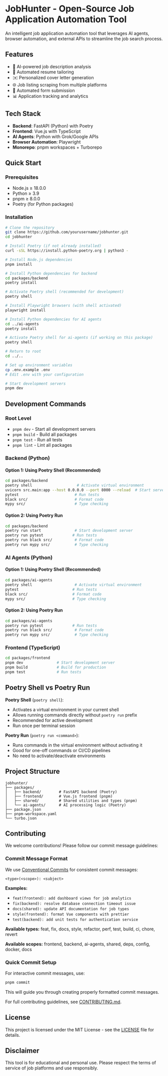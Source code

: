 # JobHunter - Open-Source Job Application Automation Tool

An intelligent job application automation tool that leverages AI agents, browser automation, and external APIs to streamline the job search process.

## Features

- 🤖 AI-powered job description analysis
- 📝 Automated resume tailoring
- ✉️ Personalized cover letter generation
- 🌐 Job listing scraping from multiple platforms
- 🚀 Automated form submission
- 📊 Application tracking and analytics

## Tech Stack

- **Backend**: FastAPI (Python) with Poetry
- **Frontend**: Vue.js with TypeScript
- **AI Agents**: Python with Grok/Google APIs
- **Browser Automation**: Playwright
- **Monorepo**: pnpm workspaces + Turborepo

## Quick Start

### Prerequisites

- Node.js ≥ 18.0.0
- Python ≥ 3.9
- pnpm ≥ 8.0.0
- Poetry (for Python packages)

### Installation

```bash
# Clone the repository
git clone https://github.com/yourusername/jobhunter.git
cd jobhunter

# Install Poetry (if not already installed)
curl -sSL https://install.python-poetry.org | python3 -

# Install Node.js dependencies
pnpm install

# Install Python dependencies for backend
cd packages/backend
poetry install

# Activate Poetry shell (recommended for development)
poetry shell

# Install Playwright browsers (with shell activated)
playwright install

# Install Python dependencies for AI agents
cd ../ai-agents
poetry install

# Activate Poetry shell for ai-agents (if working on this package)
poetry shell

# Return to root
cd ../..

# Set up environment variables
cp .env.example .env
# Edit .env with your configuration

# Start development servers
pnpm dev
```

## Development Commands

### Root Level
- `pnpm dev` - Start all development servers
- `pnpm build` - Build all packages
- `pnpm test` - Run all tests
- `pnpm lint` - Lint all packages

### Backend (Python)

#### Option 1: Using Poetry Shell (Recommended)
```bash
cd packages/backend
poetry shell                    # Activate virtual environment
uvicorn src.main:app --host 0.0.0.0 --port 8000 --reload  # Start server
pytest                         # Run tests
black src/                     # Format code
mypy src/                      # Type checking
```

#### Option 2: Using Poetry Run
```bash
cd packages/backend
poetry run start               # Start development server
poetry run pytest             # Run tests
poetry run black src/          # Format code
poetry run mypy src/           # Type checking
```

### AI Agents (Python)

#### Option 1: Using Poetry Shell (Recommended)
```bash
cd packages/ai-agents
poetry shell                   # Activate virtual environment
pytest                        # Run tests
black src/                    # Format code
mypy src/                     # Type checking
```

#### Option 2: Using Poetry Run
```bash
cd packages/ai-agents
poetry run pytest             # Run tests
poetry run black src/          # Format code
poetry run mypy src/           # Type checking
```

### Frontend (TypeScript)
```bash
cd packages/frontend
pnpm dev               # Start development server
pnpm build             # Build for production
pnpm test              # Run tests
```

## Poetry Shell vs Poetry Run

**Poetry Shell** (`poetry shell`):
- Activates a virtual environment in your current shell
- Allows running commands directly without `poetry run` prefix
- Recommended for active development
- Run once per terminal session

**Poetry Run** (`poetry run <command>`):
- Runs commands in the virtual environment without activating it
- Good for one-off commands or CI/CD pipelines
- No need to activate/deactivate environments

## Project Structure

```
jobhunter/
├── packages/
│   ├── backend/        # FastAPI backend (Poetry)
│   ├── frontend/       # Vue.js frontend (pnpm)
│   ├── shared/         # Shared utilities and types (pnpm)
│   └── ai-agents/      # AI processing logic (Poetry)
├── package.json
├── pnpm-workspace.yaml
└── turbo.json
```

## Contributing

We welcome contributions! Please follow our commit message guidelines:

### Commit Message Format

We use [Conventional Commits](https://www.conventionalcommits.org/) for consistent commit messages:

```
<type>(<scope>): <subject>
```

**Examples:**
- `feat(frontend): add dashboard views for job analytics`
- `fix(backend): resolve database connection timeout issue`
- `docs(shared): update API documentation for job types`
- `style(frontend): format Vue components with prettier`
- `test(backend): add unit tests for authentication service`

**Available types:** feat, fix, docs, style, refactor, perf, test, build, ci, chore, revert

**Available scopes:** frontend, backend, ai-agents, shared, deps, config, docker, docs

### Quick Commit Setup

For interactive commit messages, use:
```bash
pnpm commit
```

This will guide you through creating properly formatted commit messages.

For full contributing guidelines, see [CONTRIBUTING.md](CONTRIBUTING.md).

## License

This project is licensed under the MIT License - see the [LICENSE](LICENSE) file for details.

## Disclaimer

This tool is for educational and personal use. Please respect the terms of service of job platforms and use responsibly.